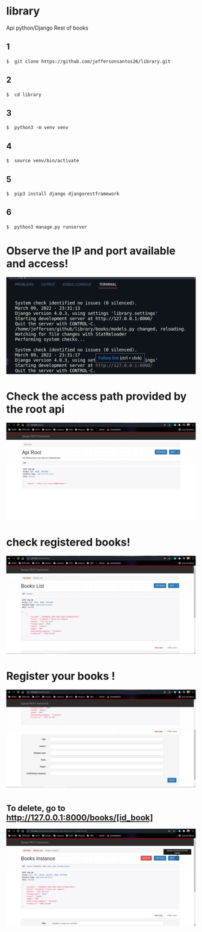 # library
Api python/Django Rest of books

## 1
```
$  git clone https://github.com/jeffersonsantos26/library.git
```

## 2
```
$  cd library
```

## 3
```
$  python3 -m venv venv
```

## 4
```
$  source venv/bin/activate
```

## 5
```
$  pip3 install django djangorestframework
```

## 6
```
$  python3 manage.py runserver
```
#
# Observe the IP and port available and access!
![example terminal!](img/terminal.png)

#
# Check the access path provided by the root api
![api root!](img/api_root.png)

#
# check registered books!
![api!](img/books.png)

#
# Register your books !
![api!](img/registre_book.png)

#

## To delete, go to http://127.0.0.1:8000/books/[id_book]

![more options!](img/more_options.png)
